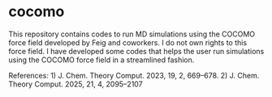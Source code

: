 # cocomo
This repository contains codes to run MD simulations using the COCOMO force field developed by Feig and coworkers. 
I do not own rights to this force field. I have developed some codes that helps the user run simulations using the COCOMO force field in a streamlined fashion.

References: 1) J. Chem. Theory Comput. 2023, 19, 2, 669–678. 2) J. Chem. Theory Comput. 2025, 21, 4, 2095–2107

